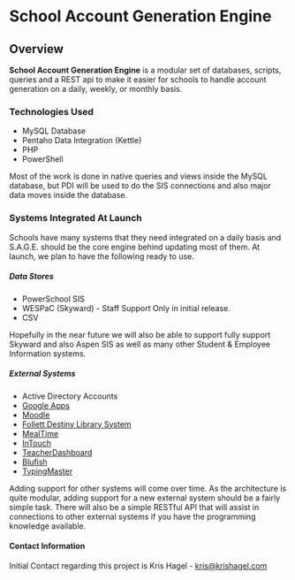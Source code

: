 # School Account Generation Engine

## Overview

**School Account Generation Engine** is a modular set of databases, scripts, queries and a REST api to make it easier for schools to handle account generation on a daily, weekly, or monthly basis. 

### Technologies Used

* MySQL Database
* Pentaho Data Integration (Kettle)
* PHP
* PowerShell

Most of the work is done in native queries and views inside the MySQL database, but PDI will be used to do the SIS connections and also major data moves inside the database.

### Systems Integrated At Launch

Schools have many systems that they need integrated on a daily basis and S.A.G.E. should be the core engine behind updating most of them.  At launch, we plan to have the following ready to use.

##### Data Stores
* PowerSchool SIS
* WESPaC (Skyward) - Staff Support Only in initial release.
* CSV

Hopefully in the near future we will also be able to support fully support Skyward and also Aspen SIS as well as many other Student & Employee Information systems.

##### External Systems
* Active Directory Accounts
* [Google Apps](http://www.google.com/apps/intl/en/edu/index.html)
* [Moodle](http://moodle.org)
* [Follett Destiny Library System](http://www.follettsoftware.com)
* [MealTime](http://www.mealtimeclm.com)
* [InTouch](http://www.hdbakerpos.com)
* [TeacherDashboard](http://www.hapara.com)
* [Blufish](http://www.blufish.me)
* [TypingMaster](http://www.typingmaster.com/)

Adding support for other systems will come over time.  As the architecture is quite modular, adding support for a new external system should be a fairly simple task.  There will also be a simple RESTful API that will assist in connections to other external systems if you have the programming knowledge available.

#### Contact Information

Initial Contact regarding this project is Kris Hagel - kris@krishagel.com

